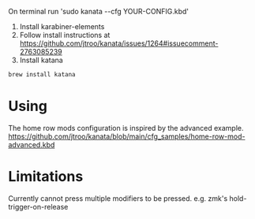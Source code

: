On terminal run 
'sudo kanata --cfg YOUR-CONFIG.kbd'

1. Install karabiner-elements
2. Follow install instructions at https://github.com/jtroo/kanata/issues/1264#issuecomment-2763085239
3. Install katana
```bash
brew install katana
```

# Using
The home row mods configuration is inspired by the advanced example.
https://github.com/jtroo/kanata/blob/main/cfg_samples/home-row-mod-advanced.kbd

# Limitations

Currently cannot press multiple modifiers to be pressed. e.g. zmk's hold-trigger-on-release

